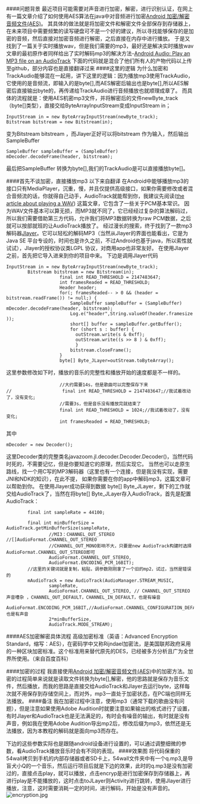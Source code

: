 ####问题背景
最近项目可能需要对声音进行加密，解密，进行识别认证，在网上有一篇文章介绍了如何使用AES算法在java中对音频进行加密<a href="http://blog.csdn.net/u012964281/article/details/41787857">Android 加密/解密音频文件(AES)</a>。
其具体的做法就是将加密文件和解密文件全部保存到存储器上，在未来项目中需要频繁的读写硬盘可不是一个好的建议，所以寻找能够保存的是加密的音频，然后直接对加密音频进行解密，之后直接在内存中进行播放。
于是又找到了一篇关于实时播放wav，但是我们需要的mp3，最好还是解决实时播放wav文章的最初原作者同样给出了实时解码mp3的解决方法-<a href="http://mindtherobot.com/blog/624/android-audio-play-an-mp3-file-on-an-audiotrack">Android Audio: Play an MP3 file on an AudioTrack</a>
下面的代码就是混合了他们所有人的产物代码以上传至github，部分内容也是直接翻译过来
####这里的逻辑
为什么加密和TrackAudio能够混在一起用，讲下这里的逻辑：因为播放mp3使用TrackAudio，它使用的是音频流，即输入的是byte[],而AES解密后输出也是byte[],所以AES解密后直接输出byte的，再传递给TrackAudio进行音频播放也就顺理成章了。
而具体的流程就是：使用AES机密mp3文件，并将解密后的文件newByte_track（byte[]类型），直接交给ByteArrayInputStream变成InputStream in；
```
InputStream in = new ByteArrayInputStream(newByte_track); 
Bitstream bitstream = new Bitstream(in);
```

变为Bitstream bitstream ，而Jlayer正好可以将bitstream 作为输入，然后输出SampleBuffer 
```
SampleBuffer sampleBuffer = (SampleBuffer) mDecoder.decodeFrame(header, bitstream);
```
最后把SampleBuffer 转换为byte[],我们的TrackAudio是可以直接播放byte[]。

####首先不谈加密，直接播放mp3
以下来自翻译
在Android中能够播放mp3的接口只有MediaPlayer，沉重，慢，并且仅提供高级接口，如果你需要修改或者混合音频流的话，你就得自己动手，AudioTrack就能帮到你，我建议先阅读(<a href="http://mindtherobot.com/blog/580/android-audio-play-a-wav-file-on-an-audiotrack/">the article about playing a WAV</a>) 这篇文章，它包含了一些关于PCM基本常识。
因为WAV文件基本可以算无损，而MP3就不同了，它已经经过复杂的算法解码过，所以我们需要借助第三方代码，允许我们将MP3数据转换为raw PCM数据，之后就可以按部就班的让AudioTrack播放了。
经过漫长的搜索，终于找到了一款mp3解码器<a href="http://www.javazoom.net/javalayer/javalayer.html">Jlayer</a>。它可以轻松的解码MP3（当然从Jlayer的界面也能看出，它是为Java SE 平台专设的，时间也是许久之前，不过Android也基于java，所以索性就试试），Jlayer的授权协议类LGPL 协议，对商用app也非常友好。
在使用Jlayer之前，首先把它导入进来到你的项目中来。
下边是调用Jlayer代码

```
InputStream in = new ByteArrayInputStream(newByte_track); 
        Bitstream bitstream = new Bitstream(in);
                    final int READ_THRESHOLD = 2147483647;
                    int framesReaded = READ_THRESHOLD;
                    Header header;
                    for(; framesReaded-- > 0 && (header = bitstream.readFrame()) != null;) {
                        SampleBuffer sampleBuffer = (SampleBuffer) mDecoder.decodeFrame(header, bitstream);
                        Log.e("header",String.valueOf(header.framesize ));
                        short[] buffer = sampleBuffer.getBuffer();
                        for (short s : buffer) {
                          outStream.write(s & 0xff);
                          outStream.write((s >> 8 ) & 0xff);
                          }                                                                       
                        bitstream.closeFrame();
                    }
                    byte[] Byte_JLayer=outStream.toByteArray();
```
这里参数修改如下时，播放的音乐的完整性和播放开始的速度都是不一样的。
```
    				//大约需要14s，但是歌曲可以完整保存下来
//                   final int READ_THRESHOLD = 2147483647;//我试着改动了，没有变化;
                    //需要3s，但是音乐没有播放完就结束了
    				final int READ_THRESHOLD = 1024;//我试着改动了，没有变化;
                    int framesReaded = READ_THRESHOLD;

```
其中


```
mDecoder = new Decoder();
```
这里Decoder类的完整类名javazoom.jl.decoder.Decoder.Decoder()，当然代码时死的，不需要记忆，但是你要知道它的原理，然后实现它。
当然也可以走原生路线，找一个用C写的MP3解码器（这里也有一个连接，但是我没有实现，需要JNI和NDK的知识），在此不提，
如果你需要在你的app中解码mp3，这篇文章可以帮助到你。
在使用Jlayer成功获得到数据  byte[] Byte_JLayer，剩下的工作就交给AudioTrack了，当然在将byte[] Byte_JLayer存入AudioTrack，首先是配置AudioTrack：

``` 
        final int sampleRate = 44100;
        
        final int minBufferSize = AudioTrack.getMinBufferSize(sampleRate,
        		//MI3：CHANNEL_OUT_STEREO //[]AudioFormat.CHANNEL_OUT_STEREO
        		//CHANNEL_OUT_MONO影响不大，只要是new AudioTrack构建时选择AudioFormat.CHANNEL_OUT_STEREO即可     		
        		AudioFormat.CHANNEL_OUT_STEREO,   
                AudioFormat.ENCODING_PCM_16BIT);
        //这里的关键词就是复制，粘贴，调参数刚刚拿了一个旧的mp2，试过，当然是错误的  
        mAudioTrack = new AudioTrack(AudioManager.STREAM_MUSIC,
                sampleRate,
                AudioFormat.CHANNEL_OUT_STEREO, // CHANNEL_OUT_STEREO 声音嘈杂 ，CHANNEL_OUT_DEFAULT，CHANNEL_IN_DEFAULT，也是有噪音              
                AudioFormat.ENCODING_PCM_16BIT,//AudioFormat.CHANNEL_CONFIGURATION_DEFAULT也是有声音
                2*minBufferSize,
                AudioTrack.MODE_STREAM);
```


####AES加密解密具体流程
高级加密标准（英语：Advanced Encryption Standard，缩写：AES），在密码学中又称Rijndael加密法，是美国联邦政府采用的一种区块加密标准。这个标准用来替代原先的DES，已经被多方分析且广为全世界所使用。（来自百度百科）

####加密的过程 
我直接使用<a href="http://blog.csdn.net/u012964281/article/details/41787857">Android 加密/解密音频文件(AES)</a>中的加密方法。加密的过程简单来说就是读取文件转换为byte[],解密，他的思路就是保存为音乐文件，然后播放，而我的思路是直接交给AudioTrack和Jlayer去运行byte，这样每次就不用保存到存储空间上，而对外，mp3一直处于加密状态，在PC端也同样无法播放。
####备注
我在加密过程中注意，使用mp3（通常下载的歌曲没有问题），但是注意如果使用Adobe Audition时就要注意如果输出的格式进行了设置，有时Jlayer和AudioTrack也是无法满足的，有时会有噪音的输出，有时就是没有声音，例如我在使用Adobe Audition导出mp2后，修改后缀为mp3，依然还是无法播放，因为本教程的解码就是面向mp3而存在。

下边的这些参数实际也是跟随android设备进行设置的，可以通过调整细微的参数，看AudioTrack播放音乐时会有不同的表现。
####效果图
将代码保重的54wall拷贝到手机的内部存储器或者SD卡上，54wall文件夹中有一个q.mp3,是导盲犬小Q的一个音乐，然后运行项目后就是下边的效果，此时的q.mp3是没有加密过的，直接点击play，就可以播放，点击encryp是进行加密保存到存储器上，再进行play是不能播放的，这时点击toJLayer则Activity进行跳转，使用Jlayer进行播放，注意，这时需要消耗一定的时间，进行解码，开始是没有声音的。
![encryption.jpg](http://upload-images.jianshu.io/upload_images/2467798-9cbf058f6082e06e.jpg?imageMogr2/auto-orient/strip%7CimageView2/2/w/1240)